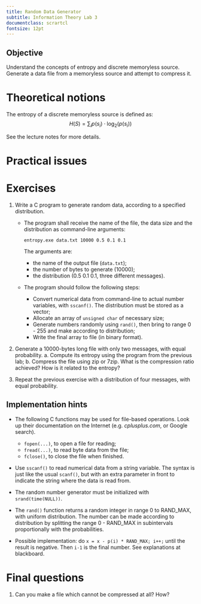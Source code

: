 ```yaml
---
title: Random Data Generator
subtitle: Information Theory Lab 3
documentclass: scrartcl
fontsize: 12pt
---
```


## Objective

Understand the concepts of entropy and discrete memoryless source.
Generate a data file from a memoryless source and attempt to compress it.

# Theoretical notions

The entropy of a discrete memoryless source is defined as:
$$H(S) = \sum_i p(s_i) \cdot \log_2 (p(s_i))$$

See the lecture notes for more details.

# Practical issues


# Exercises

1. Write a C program to generate random data, according to a specified 
distribution.
    * The program shall receive the name of the file, the data size and 
  the distribution as command-line arguments:
    
        `entropy.exe data.txt 10000 0.5 0.1 0.1`
    
        The arguments are:
    
        * the name of the output file (`data.txt`);
        * the number of bytes to generate (10000);
        * the distribution (0.5 0.1 0.1, three different messages).
      
    * The program should follow the following steps:
        * Convert numerical data from command-line to actual number variables,
    with `sscanf()`. The distribution must be stored as a vector;
        * Allocate an array of `unsigned char` of necessary size;
        * Generate numbers randomly using `rand()`, then bring to range 0 - 255
    and make according to distribution;
        * Write the final array to file (in binary format).

1. Generate a 10000-bytes long file with only two messages, with equal probability.
    a. Compute its entropy using the program from the previous lab;
    b. Compress the file using zip or 7zip. What is the compression ratio achieved?
    How is it related to the entropy?
  
1. Repeat the previous exercise with a distribution of four messages, with equal probability.

## Implementation hints

* The following C functions may be used for file-based operations. 
Look up their documentation on the Internet (e.g. *cplusplus.com*, or Google search).
    * `fopen(...)`, to open a file for reading;
    * `fread(...)`, to read byte data from the file;
    * `fclose()`, to close the file when finished.

* Use `sscanf()` to read numerical data from a string variable. The syntax is just
like the usual `scanf()`, but with an extra parameter in front to indicate the string
where the data is read from.

* The random number generator must be initialized with `srand(time(NULL))`.

* The `rand()` function returns a random integer in range 0 to RAND_MAX, with
uniform distribution. 
The number can be made according to distribution by splitting
the range 0 - RAND_MAX in subintervals proportionally with the probabilities.

* Possible implementation: do `x = x - p(i) * RAND_MAX; i++;` until the result
is negative. Then `i-1` is the final number. See explanations at blackboard.



# Final questions

1. Can you make a file which cannot be compressed at all? How?
